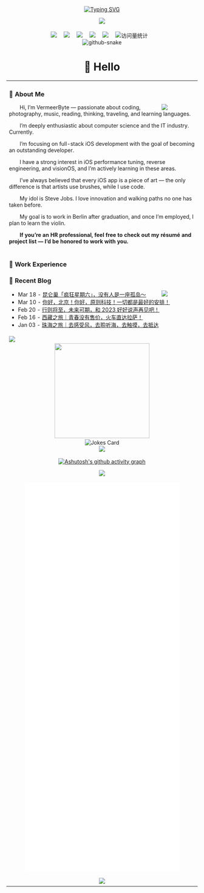 <div align="center">

  <!-- dynamic typing effect 动态打字效果 -->
  <div align="center">
    
  [![Typing SVG](https://readme-typing-svg.demolab.com?font=Fira+Code&pause=1500&width=900&lines=It%E2%80%99s+more+fun+to+be+a+pirate+than+to+join+the+Navy.+%E2%80%94+Steve+Jobs;%E6%88%90%E4%B8%BA%E6%B5%B7%E7%9B%97%EF%BC%8C%E6%AF%94%E5%8A%A0%E5%85%A5%E6%B5%B7%E5%86%9B%E6%9B%B4%E6%9C%89%E8%B6%A3%E3%80%82%E2%80%94%E2%80%94+%E5%8F%B2%E8%92%82%E5%A4%AB%C2%B7%E4%B9%94%E5%B8%83%E6%96%AF;%E6%B5%B7%E8%BB%8D%E3%81%AB%E5%85%A5%E3%82%8B%E3%82%88%E3%82%8A%E3%82%82%E3%80%81%E6%B5%B7%E8%B3%8A%E3%81%AB%E3%81%AA%E3%82%8B%E3%81%BB%E3%81%86%E3%81%8C%E6%A5%BD%E3%81%97%E3%81%84%E3%80%82%E2%80%94%E2%80%94+%E3%82%B9%E3%83%86%E3%82%A3%E3%83%BC%E3%83%96%E3%83%BB%E3%82%B8%E3%83%A7%E3%83%96%E3%82%BA;Es+macht+mehr+Spa%C3%9F,+ein+Pirat+zu+sein,+als+der+Marine+beizutreten.+%E2%80%94+Steve+Jobs;%C3%88+pi%C3%B9+divertente+fare+il+pirata+che+entrare+nella+Marina.+%E2%80%94+Steve+Jobs;Il+est+plus+amusant+d%E2%80%99%C3%AAtre+un+pirate+que+de+rejoindre+la+marine.+%E2%80%94+Steve+Jobs;Es+m%C3%A1s+divertido+ser+un+pirata+que+unirse+a+la+Marina.+%E2%80%94+Steve+Jobs;%D0%91%D1%8B%D1%82%D1%8C+%D0%BF%D0%B8%D1%80%D0%B0%D1%82%D0%BE%D0%BC+%D0%B2%D0%B5%D1%81%D0%B5%D0%BB%D0%B5%D0%B5,+%D1%87%D0%B5%D0%BC+%D1%81%D0%BB%D1%83%D0%B6%D0%B8%D1%82%D1%8C+%D0%B2%D0%BE+%D1%84%D0%BB%D0%BE%D1%82%D0%B5.+%E2%80%94+%D0%A1%D1%82%D0%B8%D0%B2+%D0%94%D0%B6%D0%BE%D0%B1%D1%81;%ED%95%B4%EA%B5%B0%EC%97%90+%EB%93%A4%EC%96%B4%EA%B0%80%EB%8A%94+%EA%B2%83%EB%B3%B4%EB%8B%A4+%ED%95%B4%EC%A0%81%EC%9D%B4+%EB%90%98%EB%8A%94+%EA%B2%83%EC%9D%B4+%EB%8D%94+%EC%9E%AC%EB%AF%B8%EC%9E%88%EB%8B%A4.+%E2%80%94+%EC%8A%A4%ED%8B%B0%EB%B8%8C+%EC%9E%A1%EC%8A%A4;%E0%A4%A8%E0%A5%8C%E0%A4%B8%E0%A5%87%E0%A4%A8%E0%A4%BE+%E0%A4%AE%E0%A5%87%E0%A4%82+%E0%A4%B6%E0%A4%BE%E0%A4%AE%E0%A4%BF%E0%A4%B2+%E0%A4%B9%E0%A5%8B%E0%A4%A8%E0%A5%87+%E0%A4%95%E0%A5%80+%E0%A4%AC%E0%A4%9C%E0%A4%BE%E0%A4%AF+%E0%A4%B8%E0%A4%AE%E0%A5%81%E0%A4%A6%E0%A5%8D%E0%A4%B0%E0%A5%80+%E0%A4%A1%E0%A4%BE%E0%A4%95%E0%A5%82+%E0%A4%AC%E0%A4%A8%E0%A4%A8%E0%A4%BE+%E0%A4%9C%E0%A4%BC%E0%A5%8D%E0%A4%AF%E0%A4%BE%E0%A4%A6%E0%A4%BE+%E0%A4%AE%E0%A4%9C%E0%A4%BC%E0%A5%87%E0%A4%A6%E0%A4%BE%E0%A4%B0+%E0%A4%B9%E0%A5%88%E3%80%82+%E2%80%94+%E0%A4%B8%E0%A5%8D%E0%A4%9F%E0%A5%80%E0%A4%B5+%E0%A4%9C%E0%A5%89%E0%A4%AC%E0%A5%8D%E0%A4%B8;%E5%81%9A%E6%B5%B7%E7%9B%9C%EF%BC%8C%E6%AF%94%E5%8A%A0%E5%85%A5%E6%B5%B7%E8%BB%8D%E6%9B%B4%E9%96%8B%E5%BF%83%E3%80%82%E2%80%94%E2%80%94+%E5%8F%B2%E6%8F%90%E5%A4%AB%C2%B7%E5%96%AC%E5%B8%83%E6%96%AF;%E7%82%BA%E7%9B%9C%E6%A8%82%E7%94%9A%EF%BC%8C%E5%8B%9D%E6%96%BC%E5%BE%9E%E6%88%8E%E3%80%82%E2%80%94%E2%80%94+%E5%96%AC%E5%B8%83%E6%96%AF;%D9%85%D9%86+%D8%A7%D9%84%D9%85%D9%85%D8%AA%D8%B9+%D8%A3%D9%83%D8%AB%D8%B1+%D8%A3%D9%86+%D8%AA%D9%83%D9%88%D9%86+%D9%82%D8%B1%D8%B5%D8%A7%D9%86%D9%8B%D8%A7+%D9%85%D9%86+%D8%A3%D9%86+%D8%AA%D9%86%D8%B6%D9%85+%D8%A5%D9%84%D9%89+%D8%A7%D9%84%D8%A8%D8%AD%D8%B1%D9%8A%D8%A9.+%E2%80%94+%D8%B3%D8%AA%D9%8A%D9%81+%D8%AC%D9%88%D8%A8%D8%B2)](https://git.io/typing-svg)
  <div>
    
 <div>
  <!-- knock code pictures 敲代码的图片 -->
  <picture>
    <source media="(prefers-color-scheme: dark)" srcset="https://cdn.jsdelivr.net/gh/sun0225SUN/sun0225SUN/assets/images/coding.gif" />
    <source media="(prefers-color-scheme: light)" srcset="https://cdn.jsdelivr.net/gh/sun0225SUN/sun0225SUN/assets/images/developer.svg" height="225px" />
    <img src="https://cdn.jsdelivr.net/gh/sun0225SUN/sun0225SUN/assets/images/coding.gif" />
  </picture>

  <!-- for beauty 留个空行好看点 -->
  <div>&nbsp;</div>

  <!-- profile logo 个人资料徽标 -->
  <div>
    <a href="https://twitter.com/sun0225SUN/"><img src="https://img.shields.io/badge/Twitter-推特-blue" /></a>&emsp;
    <a href="https://www.youtube.com/@sun0225SUN"><img src="https://img.shields.io/badge/YouTube-油管-c32136" /></a>&emsp;
    <a href="https://sunguoqi.com/"><img src="https://img.shields.io/badge/Website-博客-8c36db" /></a>&emsp;
    <a href="https://wechat.guoqi.dev"><img src="https://img.shields.io/badge/WeChat-微信-07c160" /></a>&emsp;
    <a href="https://space.bilibili.com/448488855/"><img src="https://img.shields.io/badge/Bilibili-B站-ff69b4" /></a>&emsp;
    <!-- visitor -->
    <img src="https://komarev.com/ghpvc/?username=sun0225SUN&label=Views&color=orange&style=flat" alt="访问量统计" />&emsp;
  </div>

  <!-- Snake Code Contribution Map 贪吃蛇代码贡献图 -->
  <picture>
    <source media="(prefers-color-scheme: dark)" srcset="https://cdn.jsdelivr.net/gh/sun0225SUN/sun0225SUN/profile-snake-contrib/github-contribution-grid-snake-dark.svg" />
    <source media="(prefers-color-scheme: light)" srcset="https://cdn.jsdelivr.net/gh/sun0225SUN/sun0225SUN/profile-snake-contrib/github-contribution-grid-snake.svg" />
    <img alt="github-snake" src="https://cdn.jsdelivr.net/gh/Maimai10808/Maimai10808/profile-snake-contrib/github-contribution-grid-snake-dark.svg" />
  </picture>

</div>

#  🙋 Hello

<table>
  
<tr><td>

### 🤺 About Me

<img align="right" width="88" src="https://cdn.jsdelivr.net/gh/sun0225SUN/sun0225SUN/assets/images/jobs.png" />

<p>&emsp;&emsp;Hi, I’m VermeerByte — passionate about coding, photography, music, reading, thinking, traveling, and learning languages.</p>
<p>&emsp;&emsp;I’m deeply enthusiastic about computer science and the IT industry. Currently.  </p>
<p>&emsp;&emsp;I’m focusing on full-stack iOS development with the goal of becoming an outstanding developer.</p>
<p>&emsp;&emsp;I have a strong interest in iOS performance tuning, reverse engineering, and visionOS, and I’m actively learning in these areas.</p>
<p>&emsp;&emsp;I’ve always believed that every iOS app is a piece of art — the only difference is that artists use brushes, while I use code.</p>
<p>&emsp;&emsp;My idol is Steve Jobs. I love innovation and walking paths no one has taken before.</p>
<p>&emsp;&emsp;My goal is to work in Berlin after graduation, and once I’m employed, I plan to learn the violin.</p>
<p>&emsp;&emsp;<strong>If you’re an HR professional, feel free to check out my résumé and project list — I’d be honored to work with you.</strong></p>

</td></tr>

<tr><td>

### 🏢 Work Experience


### 📃 Recent Blog

<img align="right" width="88" src="https://cdn.jsdelivr.net/gh/sun0225SUN/sun0225SUN/assets/images/astronaut.png" />

<!-- feed start -->
- Mar 18 - [昆仑巢「疯狂星期六」，没有人是一座孤岛～](https://blog.guoqi.dev/posts/kunlunchao/)
- Mar 10 - [你好，北京！你好，原则科技！一切都是最好的安排！](https://blog.guoqi.dev/posts/yuanze/)
- Feb 20 - [行则将至，未来可期，和 2023 好好说声再见吧！](https://blog.guoqi.dev/posts/2023/)
- Feb 16 - [西藏之旅｜青春没有售价，火车直达拉萨！](https://blog.guoqi.dev/posts/xizang/)
- Jan 03 - [珠海之旅｜去感受风，去聆听海，去触摸，去抵达](https://blog.guoqi.dev/posts/zhuhai/)
<!-- feed end -->

</td></tr>

<tr><td>


<!-- ########################################## 分割 ########################################## -->
<img width="200%" src="https://cdn.jsdelivr.net/gh/sun0225SUN/sun0225SUN/assets/images/hr.gif" />

<div align="center">

<!-- run 图片 -->
<img src="https://cdn.jsdelivr.net/gh/sun0225SUN/sun0225SUN/assets/images/man_run.png" width="250" height="250" />

<!-- Joke 笑话 -->
<div>
  <picture>
    <source media="(prefers-color-scheme: dark)" srcset="https://readme-jokes.vercel.app/api?hideBorder&bgColor=%23121212" />
    <source media="(prefers-color-scheme: light)" srcset="https://readme-jokes.vercel.app/api?hideBorder&bgColor=%ffffff" />
    <img alt="Jokes Card" src="https://readme-jokes.vercel.app/api?hideBorder&bgColor=%23121212" />
  </picture>
</div>

<!-- ########################################## 分割 ########################################## -->
<img width="200%" src="https://cdn.jsdelivr.net/gh/sun0225SUN/sun0225SUN/assets/images/hr.gif" />


[![Ashutosh's github activity graph](https://github-readme-activity-graph.vercel.app/graph?username=Maimai10808&theme=high-contrast)](https://github.com/ashutosh00710/github-readme-activity-graph)

<!-- ########################################## 分割 ########################################## -->
<img width="200%" src="https://cdn.jsdelivr.net/gh/sun0225SUN/sun0225SUN/assets/images/hr.gif" />


![Metrics](https://raw.githubusercontent.com/Maimai10808/Maimai10808/main/github-metrics.svg)


<!-- ########################################## 分割 ########################################## -->
<img width="200%" src="https://cdn.jsdelivr.net/gh/sun0225SUN/sun0225SUN/assets/images/hr.gif" />



